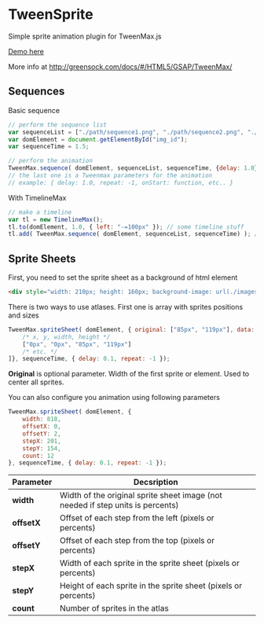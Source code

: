 # TweenSprite 
Simple sprite animation plugin for TweenMax.js

[Demo here](http://dev.codephobos.com/tweensprite/example/)

More info at http://greensock.com/docs/#/HTML5/GSAP/TweenMax/
## Sequences
Basic sequence
```js
// perform the sequence list
var sequenceList = ["./path/sequence1.png", "./path/sequence2.png", "./path/sequence3.png"];
var domElement = document.getElementById("img_id");
var sequenceTime = 1.5;

// perform the animation
TweenMax.sequence( domElement, sequenceList, sequenceTime, {delay: 1.0} );
// the last one is a Tweenmax parameters for the animation
// example: { delay: 1.0, repeat: -1, onStart: function, etc.. }
```

With TimelineMax
```js
// make a timeline
var tl = new TimelineMax();
tl.to(domElement, 1.0, { left: "-=100px" }); // some timeline stuff
tl.add( TweenMax.sequence( domElement, sequenceList, sequenceTime) ); // adding sequence
```

## Sprite Sheets
First, you need to set the sprite sheet as a background of html element
```html
<div style="width: 210px; height: 160px; background-image: url(./images/drummer.png);"></div>
```
There is two ways to use atlases. First one is array with sprites positions and sizes
```js
TweenMax.spriteSheet( domElement, { original: ["85px", "119px"], data: [
	/* x, y, width, height */
	["0px", "0px", "85px", "119px"]
	/* etc. */
]}, sequenceTime, { delay: 0.1, repeat: -1 });
```
**Original** is optional parameter. Width of the first sprite or element. Used to center all sprites.

You can also configure you animation using following parameters
```js
TweenMax.spriteSheet( domElement, { 
	width: 818, 
	offsetX: 0,
	offsetY: 2,
	stepX: 201, 
	stepY: 154, 
	count: 12
}, sequenceTime, { delay: 0.1, repeat: -1 });
```
Parameter | Decsription
--------- | -----------
**width** | Width of the original sprite sheet image (not needed if step units is percents)
**offsetX** | Offset of each step from the left (pixels or percents)
**offsetY** | Offset of each step from the top (pixels or percents)
**stepX** | Width of each sprite in the sprite sheet (pixels or percents)
**stepY** | Height of each sprite in the sprite sheet (pixels or percents)
**count** | Number of sprites in the atlas
